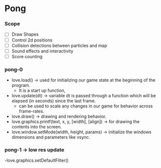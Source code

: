 # Pong

### Scope
- [ ] Draw Shapes 
- [ ] Control 2d positions
- [ ] Collision detections between particles and map
- [ ] Sound effects and interactivity
- [ ] Score counting 

### pong-0

- love.load() -> used for initializing our game state at the beginning of the program.
	- It is a start up function,
- love.update(dt) -> variable dt is passed through a function which will be elapsed (in seconds) since the last frame.
	- can be used to scale any changes in our game for behavior across frame-rates. 
- love.draw() -> drawing and rendering behavior. 
- love.graphics.printf(text, x, y, [width], [align]) -> for drawing the contents into the screen. 
- love.window.setMode(width, height, params) -> initialize the windows dimensions and parameters like vsync. 

### pong-1 -> low res update

-love.graphics.setDefaultFilter()